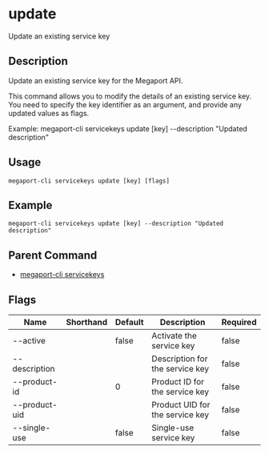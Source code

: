 # update

Update an existing service key

## Description

Update an existing service key for the Megaport API.

This command allows you to modify the details of an existing service key.
You need to specify the key identifier as an argument, and provide any updated values as flags.

Example:
  megaport-cli servicekeys update [key] --description "Updated description"



## Usage

```
megaport-cli servicekeys update [key] [flags]
```

## Example

```
megaport-cli servicekeys update [key] --description "Updated description"
```

## Parent Command

* [megaport-cli servicekeys](servicekeys.md)




## Flags

| Name | Shorthand | Default | Description | Required |
|------|-----------|---------|-------------|----------|
| --active |  | false | Activate the service key | false |
| --description |  |  | Description for the service key | false |
| --product-id |  | 0 | Product ID for the service key | false |
| --product-uid |  |  | Product UID for the service key | false |
| --single-use |  | false | Single-use service key | false |



